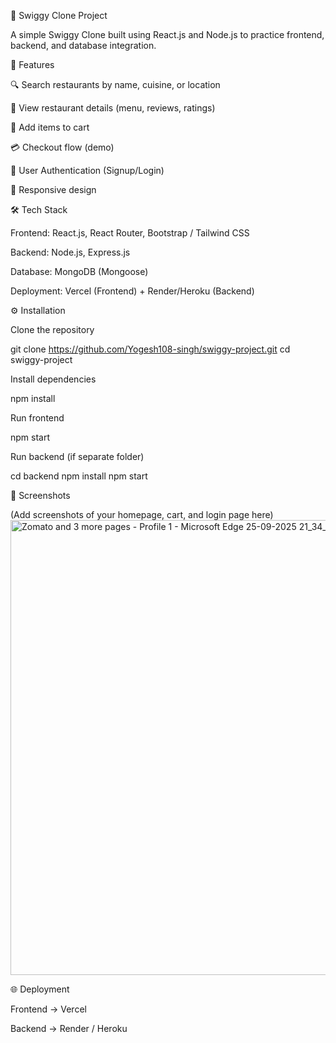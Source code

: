 🍔 Swiggy Clone Project

A simple Swiggy Clone built using React.js and Node.js to practice frontend, backend, and database integration.

🚀 Features

🔍 Search restaurants by name, cuisine, or location

📖 View restaurant details (menu, reviews, ratings)

🛒 Add items to cart

💳 Checkout flow (demo)

🔑 User Authentication (Signup/Login)

📱 Responsive design

🛠️ Tech Stack

Frontend: React.js, React Router, Bootstrap / Tailwind CSS

Backend: Node.js, Express.js

Database: MongoDB (Mongoose)

Deployment: Vercel (Frontend) + Render/Heroku (Backend)

⚙️ Installation

Clone the repository

git clone https://github.com/Yogesh108-singh/swiggy-project.git
cd swiggy-project


Install dependencies

npm install


Run frontend

npm start


Run backend (if separate folder)

cd backend
npm install
npm start

📸 Screenshots

(Add screenshots of your homepage, cart, and login page here)
<img width="1366" height="728" alt="Zomato and 3 more pages - Profile 1 - Microsoft​ Edge 25-09-2025 21_34_47" src="https://github.com/user-attachments/assets/feb7ba5f-3b85-4cc2-a3a3-ef7923a9b700" />

🌐 Deployment

Frontend → Vercel

Backend → Render
 / Heroku

